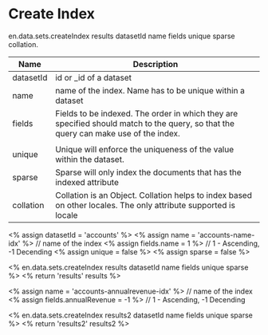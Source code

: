 # Create Index


en.data.sets.createIndex results datasetId name fields unique sparse collation.



Name        | Description
------------|-------------
datasetId   | id or _id of a dataset
name        | name of the index. Name has to be unique within a dataset
fields      | Fields to be indexed. The order in which they are specified should match to the query, so that the query can make use of the index.
            | 
unique      | Unique will enforce the uniqueness of the value within the dataset.
sparse      | Sparse will only index the documents that has the indexed attribute
collation   | Collation is an Object. Collation helps to index based on other locales. The only attribute supported is locale

<% assign datasetId     = 'accounts' %>
<% assign name          = 'accounts-name-idx' %> // name of the index
<% assign fields.name   = 1 %> // 1 - Ascending, -1 Decending
<% assign unique        = false %>
<% assign sparse        = false %>

<% en.data.sets.createIndex results datasetId name fields unique sparse %>
<% return 'results' results  %>


<% assign name                   = 'accounts-annualrevenue-idx' %> // name of the index
<% assign fields.annualRevenue   = -1 %> // 1 - Ascending, -1 Decending

<% en.data.sets.createIndex results2 datasetId name fields unique sparse %>
<% return 'results2' results2  %>


